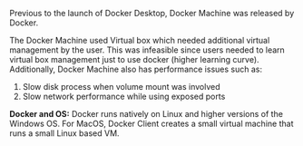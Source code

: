 Previous to the launch of Docker Desktop, Docker Machine was released by Docker.

The Docker Machine used Virtual box which needed additional virtual management by the user.
This was infeasible since users needed to learn virtual box management just to use docker (higher learning curve).
Additionally, Docker Machine also has performance issues such as:
1. Slow disk process when volume mount was involved
2. Slow network performance while using exposed ports

**Docker and OS:**
Docker runs natively on Linux and higher versions of the Windows OS. For MacOS, Docker Client creates a small virtual machine that runs a small Linux based VM.